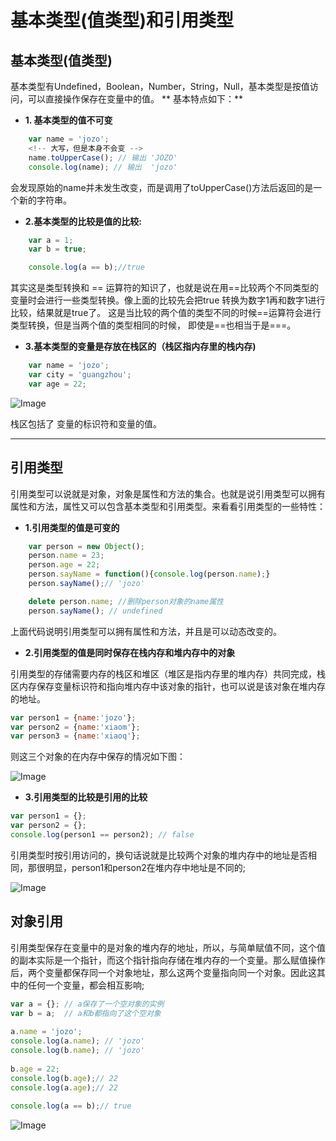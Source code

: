 # 基本类型(值类型)和引用类型

## 基本类型(值类型)

基本类型有Undefined，Boolean，Number，String，Null，基本类型是按值访问，可以直接操作保存在变量中的值。
** 基本特点如下：**
* **1. 基本类型的值不可变**
```javascript
    var name = 'jozo';
    <!-- 大写，但是本身不会变 -->
    name.toUpperCase(); // 输出 'JOZO'
    console.log(name); // 输出  'jozo'

```
会发现原始的name并未发生改变，而是调用了toUpperCase()方法后返回的是一个新的字符串。


* **2.基本类型的比较是值的比较:**
```javascript
    var a = 1;
    var b = true;

    console.log(a == b);//true
```
其实这是类型转换和 == 运算符的知识了，也就是说在用==比较两个不同类型的变量时会进行一些类型转换。像上面的比较先会把true
转换为数字1再和数字1进行比较，结果就是true了。 这是当比较的两个值的类型不同的时候==运算符会进行类型转换，但是当两个值的类型相同的时候，
即使是==也相当于是===。

* **3.基本类型的变量是存放在栈区的（栈区指内存里的栈内存)**
```javascript
    var name = 'jozo';
    var city = 'guangzhou';
    var age = 22;
```

![Image](https://raw.githubusercontent.com/HerryLo/Knowledge/master/Img/zhanxu.png)

栈区包括了 变量的标识符和变量的值。

****

## 引用类型
引用类型可以说就是对象，对象是属性和方法的集合。也就是说引用类型可以拥有属性和方法，属性又可以包含基本类型和引用类型。来看看引用类型的一些特性：

* **1.引用类型的值是可变的**
```javascript
    var person = new Object();
    person.name = 23;
    person.age = 22;
    person.sayName = function(){console.log(person.name);} 
    person.sayName();// 'jozo'

    delete person.name; //删除person对象的name属性
    person.sayName(); // undefined
```

上面代码说明引用类型可以拥有属性和方法，并且是可以动态改变的。

* **2.引用类型的值是同时保存在栈内存和堆内存中的对象**

引用类型的存储需要内存的栈区和堆区（堆区是指内存里的堆内存）共同完成，栈区内存保存变量标识符和指向堆内存中该对象的指针，也可以说是该对象在堆内存的地址。
```javascript
var person1 = {name:'jozo'};
var person2 = {name:'xiaom'};
var person3 = {name:'xiaoq'};
```
则这三个对象的在内存中保存的情况如下图：

![Image](https://raw.githubusercontent.com/HerryLo/Knowledge/master/Img/Objduizhan.png)

* **3.引用类型的比较是引用的比较**

```javascript
var person1 = {};
var person2 = {};
console.log(person1 == person2); // false
```
引用类型时按引用访问的，换句话说就是比较两个对象的堆内存中的地址是否相同，那很明显，person1和person2在堆内存中地址是不同的;

![Image](https://raw.githubusercontent.com/HerryLo/Knowledge/master/Img/DZCompare.png)


## 对象引用


引用类型保存在变量中的是对象的堆内存的地址，所以，与简单赋值不同，这个值的副本实际是一个指针，而这个指针指向存储在堆内存的一个变量。那么赋值操作后，两个变量都保存同一个对象地址，那么这两个变量指向同一个对象。因此这其中的任何一个变量，都会相互影响;
```javascript
var a = {}; // a保存了一个空对象的实例
var b = a;  // a和b都指向了这个空对象
 
a.name = 'jozo';
console.log(a.name); // 'jozo'
console.log(b.name); // 'jozo'
 
b.age = 22;
console.log(b.age);// 22
console.log(a.age);// 22
 
console.log(a == b);// true

```
![Image](https://raw.githubusercontent.com/HerryLo/Knowledge/master/Img/DXyingyong.png)

